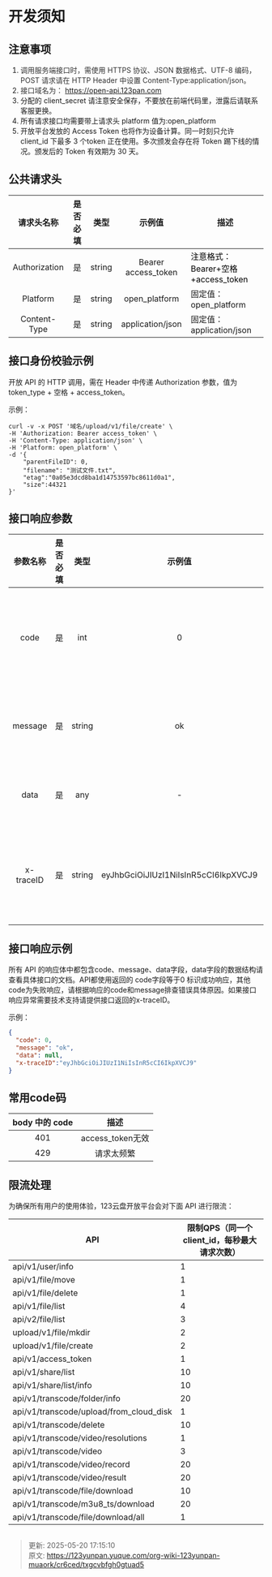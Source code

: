 # 开发须知

## 注意事项
1. <font style="color:rgb(51, 51, 51);">调用服务端接口时，需使用 HTTPS 协议、JSON 数据格式、UTF-8 编码，POST 请求请在 HTTP Header 中设置 Content-Type:application/json。</font>
2. <font style="color:rgb(51, 51, 51);">接口域名为：</font> https://open-api.123pan.com 
3. 分配的 client_secret 请注意安全保存，不要放在前端代码里，泄露后请联系客服更换。
4. 所有请求接口均需要带上请求头 platform 值为:open_platform
5. 开放平台发放的 Access Token 也将作为设备计算。同一时刻只允许 client_id 下最多 3 个token 正在使用。多次颁发会存在将 Token 踢下线的情况。颁发后的 Token 有效期为 30 天。

## 公共请求头
| **请求头名称** | **是否必填** | **类型** | **示例值** | **描述** |
| :---: | :---: | :---: | :---: | --- |
| Authorization | 是 | string | Bearer access_token | <font style="color:#000000;">注意格式：                  Bearer+空格+access_token</font> |
| Platform | 是 | string | open_platform | 固定值：open_platform |
| Content-Type | 是 | string | application/json | 固定值：application/json |


## 接口身份校验示例
开放 API 的 HTTP 调用，需在 Header 中传递 Authorization 参数，值为 token_type + 空格 + access_token。

示例：

```http
curl -v -x POST '域名/upload/v1/file/create' \
-H 'Authorization: Bearer access_token' \
-H 'Content-Type: application/json' \
-H 'Platform: open_platform' \
-d '{
    "parentFileID": 0,
    "filename": "测试文件.txt",
    "etag":"0a05e3dcd8ba1d14753597bc8611d0a1",
    "size":44321
}'
```

## 接口响应参数
| **参数名称** | **是否必填** | **类型** | **示例值** | **描述** |
| :---: | :---: | :---: | :---: | --- |
| code | 是 | int | 0 | code字段等于0 标识成功响应，其他code为失败响应 |
| message | 是 | string | ok | 请求成功为ok；异常时为具体异常信息 |
| data | 是 | any | - | 返回的响应内容；异常时为null |
| x-traceID | 是 | string | eyJhbGciOiJIUzI1NiIsInR5cCI6IkpXVCJ9 | 接口响应异常需要技术支持请提供接口返回的x-traceID |


## 接口响应示例
所有 API 的响应体中都包含code、message、data字段，data字段的数据结构请查看具体接口的文档。API都使用返回的 code字段等于0 标识成功响应，其他code为失败响应，请根据响应的code和message排查错误具体原因。如果接口响应异常需要技术支持请提供接口返回的x-traceID。

示例：

```json
{
  "code": 0,
  "message": "ok",
  "data": null,
  "x-traceID":"eyJhbGciOiJIUzI1NiIsInR5cCI6IkpXVCJ9"
}
```

## 常用code码
| **body 中的 code** | **描述** |
| :---: | :---: |
| 401 | access_token无效 |
| 429 | 请求太频繁 |


## 限流处理
为确保所有用户的使用体验，123云盘开放平台会对下面 API 进行限流：

| **API** | **限制QPS（同一个client_id，每秒最大请求次数）** |
| --- | --- |
| api/v1/user/info | 1 |
| api/v1/file/move | 1 |
| api/v1/file/delete | 1 |
| api/v1/file/list | 4 |
| api/v2/file/list | 3 |
| upload/v1/file/mkdir | 2 |
| upload/v1/file/create | 2 |
| api/v1/access_token | 1 |
| api/v1/share/list   | 10 |
| api/v1/share/list/info   | 10 |
| api/v1/transcode/folder/info   | 20 |
| api/v1/transcode/upload/from_cloud_disk   | 1 |
| api/v1/transcode/delete   | 10 |
| api/v1/transcode/video/resolutions    | 1 |
| api/v1/transcode/video | 3 |
| api/v1/transcode/video/record   | 20 |
| api/v1/transcode/video/result  | 20 |
| api/v1/transcode/file/download   | 10 |
| api/v1/transcode/m3u8_ts/download   | 20 |
| api/v1/transcode/file/download/all   | 1 |




## 


> 更新: 2025-05-20 17:15:10  
> 原文: <https://123yunpan.yuque.com/org-wiki-123yunpan-muaork/cr6ced/txgcvbfgh0gtuad5>